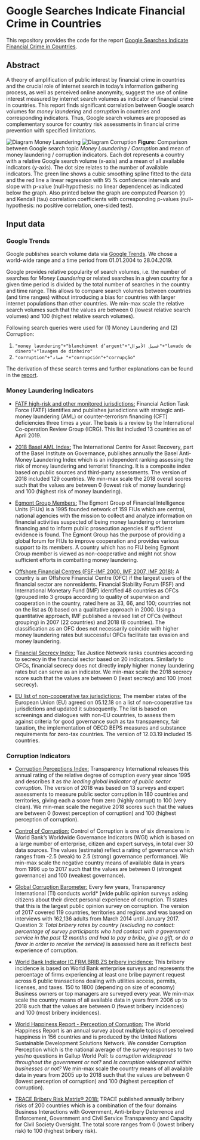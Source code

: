 # Google Searches Indicate Financial Crime in Countries

This repository provides the code for the report [Google Searches Indicate Financial Crime in Countries](Google%20Searches%20Indicate%20Financial%20Crime%20in%20Countries.pdf).

## Abstract

A theory of amplification of public interest by financial crime in countries and the crucial role of internet
search in today’s information gathering process, as well as perceived online anonymity, suggest
the use of online interest measured by internet search volumes as indicator of financial crime in
countries. This report finds significant correlation between Google search volumes for _money laundering_
and _corruption_ in countries and corresponding indicators. Thus, Google search volumes are
proposed as complementary source for country risk assessments in financial crime prevention with
specified limitations.

![Diagram Money Laundering](figure%201%20ML.jpg)
![Diagram Corruption](figure%201%20corruption.jpg)
**Figure:** Comparison between Google search topic _Money Laundering / Corruption_ and mean of money laundering / corruption indicators. Each dot represents a country with a relative Google search volume (x-axis) and a mean of all available indicators (y-axis). The dot size relates to the number of available indicators. The green line shows a cubic smoothing spline fitted to the data and the red line a linear regression with 95 % confidence intervals and slope with p-value (null-hypothesis: no linear dependence) as indicated below the graph. Also printed below the graph are computed Pearson (r) and Kendall (tau) correlation coefficients with corresponding p-values (null-hypothesis: no positive correlation, one-sided test).

## Input data

### Google Trends

Google publishes search volume data via [Google Trends](https://www.google.com/trends). We chose a world-wide range and a time period from 01.01.2004 to 28.04.2019.

Google provides relative popularity of search volumes, i.e. the number of searches for _Money Laundering_ or related searches in a given country for a given time period is divided by the total number of searches in the country and time range. This allows to compare search volumes between countries (and time ranges) without introducing a bias for countries with larger internet populations than other countries.
We min-max scale the relative search volumes such that the values are between 0 (lowest relative search volumes) and 100 (highest relative search volumes).

Following search queries were used for (1) Money Laundering and (2) Corruption:
1. `"money laundering"+"blanchiment d’argent"+"غسيل الأموال"+"lavado de dinero"+"lavagem de dinheiro"`
2. `"corruption"+"فساد "+"corrupción"+"corrupção"`

The derivation of these search terms and further explanations can be found in the [report](Google%20Searches%20Indicate%20Financial%20Crime%20in%20Countries.pdf).

### Money Laundering Indicators

* [FATF high-risk and other monitored jurisdictions:](https://www.fatf-gafi.org/en/countries/black-and-grey-lists.html)
Financial Action Task Force (FATF) identifies and publishes jurisdictions with strategic anti-money laundering (AML) or counter-terrorism financing (CFT) deficiencies three times a year. The basis is a review by the International Co-operation Review Group (ICRG). This list included 13 countries as of April 2019.

* [2018 Basel AML Index:](https://index.baselgovernance.org/)
The International Centre for Asset Recovery, part of the Basel Institute on Governance, publishes annually the Basel Anti-Money Laundering Index which is an independent ranking assessing the risk of money laundering and terrorist financing. It is a composite index based on public sources and third-party assessments. The version of 2018 included 129 countries. We min-max scale the 2018 overall scores such that the values are between 0 (lowest risk of money laundering) and 100 (highest risk of money laundering).

* [Egmont Group Members:](https://en.wikipedia.org/wiki/Egmont_Group_of_Financial_Intelligence_Units)
The Egmont Group of Financial Intelligence Units (FIUs) is a 1995 founded network of 159 FIUs which are central, national agencies with the mission to collect and analyze information on financial activities suspected of being money laundering or terrorism financing and to inform public prosecution agencies if sufficient evidence is found. The Egmont Group has the purpose of providing a global forum for FIUs to improve cooperation and provides various support to its members. A country which has no FIU being Egmont Group member is viewed as non-cooperative and might not show sufficient efforts in combatting money laundering.

* [Offshore Financial Centres (FSF-IMF 2000, IMF 2007, IMF 2018):](https://en.wikipedia.org/wiki/Offshore_financial_centre)
A country is an Offshore Financial Centre (OFC) if the largest users of the financial sector are nonresidents. Financial Stability Forum (FSF) and International Monetary Fund (IMF) identified 48 countries as OFCs (grouped into 3 groups according to quality of supervision and cooperation in the country, rated here as 33, 66, and 100; countries not on the list as 0) based on a qualitative approach in 2000. Using a quantitative approach, IMF published a revised list of OFCs (without grouping) in 2007 (22 countries) and 2018 (8 countries). The classification as an OFC does not necessarily coincide with higher money laundering rates but successful OFCs facilitate tax evasion and money laundering.

* [Financial Secrecy Index:](https://www.financialsecrecyindex.com/introduction/fsi-2018-results)
Tax Justice Network ranks countries according to secrecy in the financial sector based on 20 indicators. Similarly to OFCs, financial secrecy does not directly imply higher money laundering rates but can serve as an indicator. We min-max scale the 2018 secrecy score such that the values are between 0 (least secrecy) and 100 (most secrecy).

* [EU list of non-cooperative tax jurisdictions:](https://ec.europa.eu/taxation_customs/tax-common-eu-list_en)
The member states of the European Union (EU) agreed on 05.12.18 on a list of non-cooperative tax jurisdictions and updated it subsequently. The list is based on screenings and dialogues with non-EU countries, to assess them against criteria for good governance such as tax transparency, fair taxation, the implementation of OECD BEPS measures and substance requirements for zero-tax countries. The version of 12.03.19 included 15 countries.

### Corruption Indicators

* [Corruption Perceptions Index:](https://www.transparency.org/cpi/2018)
Transparency International releases this annual rating of the relative degree of corruption every year since 1995 and describes it as _the leading global indicator of public sector corruption_. The version of 2018 was based on 13 surveys and expert assessments to measure public sector corruption in 180 countries and territories, giving each a score from zero (highly corrupt) to 100 (very clean). We min-max scale the negative 2018 scores such that the values are between 0 (lowest perception of corruption) and 100 (highest perception of corruption).

* [Control of Corruption:](http://info.worldbank.org/governance/wgi/#home)
Control of Corruption is one of six dimensions in World Bank’s Worldwide Governance Indicators (WGI) which is based on a large number of enterprise, citizen and expert surveys, in total over 30 data sources. The values (estimate) reflect a rating of governance which ranges from -2.5 (weak) to 2.5 (strong) governance performance). We min-max scale the negative country means of available data in years from 1996 up to 2017 such that the values are between 0 (strongest governance) and 100 (weakest governance).

* [Global Corruption Barometer:](https://www.transparency.org/en/news/global-corruption-barometer-citizens-voices-from-around-the-world)
Every few years, Transparency International (TI) conducts world* [wide public opinion surveys asking citizens about their direct personal experience of corruption. TI states that this is the largest public opinion survey on corruption. The version of 2017 covered 119 countries, territories and regions and was based on interviews with 162,136 adults from March 2014 until January 2017.
Question 3: _Total bribery rates by country (excluding no contact: percentage of survey participants who had contact with a government service in the past 12 months and had to pay a bribe, give a gift, or do a favor in order to receive the service)_ is assessed here as it reflects best experience of corruption.

* [World Bank Indicator IC.FRM.BRIB.ZS bribery incidence:](https://data.worldbank.org/indicator/IC.FRM.BRIB.ZS)
This bribery incidence is based on World Bank enterprise surveys and represents the percentage of firms experiencing at least one bribe payment request across 6 public transactions dealing with utilities access, permits, licenses, and taxes. 150 to 1800 (depending on size of economy) Business owners or top managers are surveyed every year. We min-max scale the country means of all available data in years from 2006 up to 2018 such that the values are between 0 (fewest bribery incidences) and 100 (most bribery incidences).

* [World Happiness Report - Perception of Corruption:](https://worldhappiness.report/ed/2019/)
The World Happiness Report is an annual survey about multiple topics of perceived happiness in 156 countries and is produced by the United Nations Sustainable Development Solutions Network. We consider Corruption Perception which is the national average of the survey responses to two yes/no questions in Gallup World Poll: _Is corruption widespread throughout the government or not?_ and _Is corruption widespread within businesses or not?_
We min-max scale the country means of all available data in years from 2005 up to 2018 such that the values are between 0 (lowest perception of corruption) and 100 (highest perception of corruption).

* [TRACE Bribery Risk Matrix® 2018:](https://www.traceinternational.org/trace-matrix)
TRACE published annually bribery risks of 200 countries which is a combination of the four domains Business Interactions with Government, Anti-bribery Deterrence and Enforcement, Government and Civil Service Transparency and Capacity for Civil Society Oversight. The total score ranges from 0 (lowest bribery risk) to 100 (highest bribery risk).






